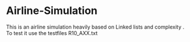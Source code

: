 # Airline-Simulation

This is an airline simulation heavily based on Linked lists and complexity .
To test it use the testfiles R10_AXX.txt 

